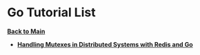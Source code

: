# Go Tutorial List

**[Back to Main](../../../README.md)**

- **[Handling Mutexes in Distributed Systems with Redis and Go](./redis_sentinel/mutex/tutorial_redis_mutex_go.md)**
